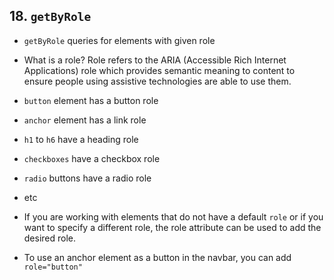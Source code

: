 ## 18. `getByRole`

- `getByRole` queries for elements with given role

- What is a role? Role refers to the ARIA (Accessible Rich Internet Applications) role which provides semantic meaning to content to ensure people using assistive technologies are able to use them.

- `button` element has a button role
- `anchor` element has a link role
- `h1` to `h6` have a heading role
- `checkboxes` have a checkbox role
- `radio` buttons have a radio role
- etc

- If you are working with elements that do not have a default `role` or if you want to specify a different role, the role attribute can be used to add the desired role.

- To use an anchor element as a button in the navbar, you can add `role="button"`
